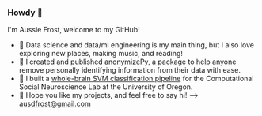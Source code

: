 ### Howdy 👋

I'm Aussie Frost, welcome to my GitHub!
- 🚵 Data science and data/ml engineering is my main thing, but I also love exploring new places, making music, and reading!
- 🌱 I created and published [anonymizePy](https://pypi.org/project/anonymizePy/), a package to help anyone remove personally identifying information from their data with ease.
- 🧠 I built a [whole-brain SVM classification pipeline](https://github.com/ausdfrost/round_robin_person_decoding) for the Computational Social Neuroscience Lab at the University of Oregon.
- 💬 Hope you like my projects, and feel free to say hi! --> [ausdfrost@gmail.com](mailto:ausdfrost@gmail.com)

<!--
**austinfroste/austinfroste** is a ✨ _special_ ✨ repository because its `README.md` (this file) appears on your GitHub profile.

Here are some ideas to get you started:


- 🌱 I'm an alum of Rob Chavez's *Computational Social Neuroscience Lab* where I built an [analysis pipeline](https://github.com/austinfroste/round_robin_person_decoding) that uses brain imaging to predict human thought on a [group dynamics study](https://drive.google.com/file/d/1izPhEpN1qDBnrQXxh3ieCiWiWzlfmrl1/view)!


- 🔭 I’m currently working on ...
- 🌱 I’m currently learning ...
- 👯 I’m looking to collaborate on ...
- 🤔 I’m looking for help with ...
- 💬 Ask me about ...
- 📫 How to reach me: ...
- 😄 Pronouns: ...
- ⚡ Fun fact: ...
-->
